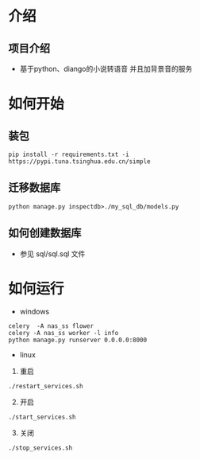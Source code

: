 # 介绍

## 项目介绍

- 基于python、diango的小说转语音 并且加背景音的服务

# 如何开始

## 装包

```angular2html
pip install -r requirements.txt -i https://pypi.tuna.tsinghua.edu.cn/simple
```

## 迁移数据库

```angular2html
python manage.py inspectdb>./my_sql_db/models.py
```

## 如何创建数据库

- 参见 sql/sql.sql 文件

# 如何运行

- windows

```angular2html
celery  -A nas_ss flower
celery -A nas_ss worker -l info
python manage.py runserver 0.0.0.0:8000 
```

- linux

1. 重启

```angular2html
./restart_services.sh
```

2. 开启

```angular2html
./start_services.sh
```

3. 关闭

```angular2html
./stop_services.sh
```